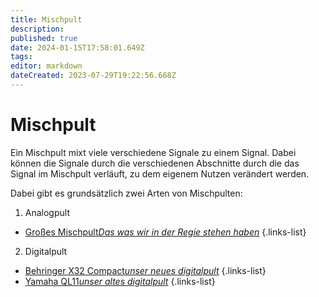 ```yaml
---
title: Mischpult
description: 
published: true
date: 2024-01-15T17:58:01.649Z
tags: 
editor: markdown
dateCreated: 2023-07-29T19:22:56.668Z
---
```


# Mischpult
Ein Mischpult mixt viele verschiedene Signale zu einem Signal. Dabei können die Signale durch die verschiedenen Abschnitte durch die das Signal im Mischpult verläuft, zu dem eigenem Nutzen verändert werden. 

Dabei gibt es grundsätzlich zwei Arten von Mischpulten:

1. Analogpult
- [Großes Mischpult*Das was wir in der Regie stehen haben*](/ton/mischpult/groß)
{.links-list}
2. Digitalpult
- [Behringer X32 Compact*unser neues digitalpult*](/ton/mischpult/x32-compact)
{.links-list}
- [Yamaha QL11*unser altes digitalpult*](ton/mischpult/yamaha-ql11)
{.links-list}



